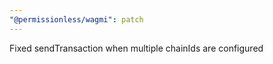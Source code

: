 ```yaml
---
"@permissionless/wagmi": patch
---
```


Fixed sendTransaction when multiple chainIds are configured
